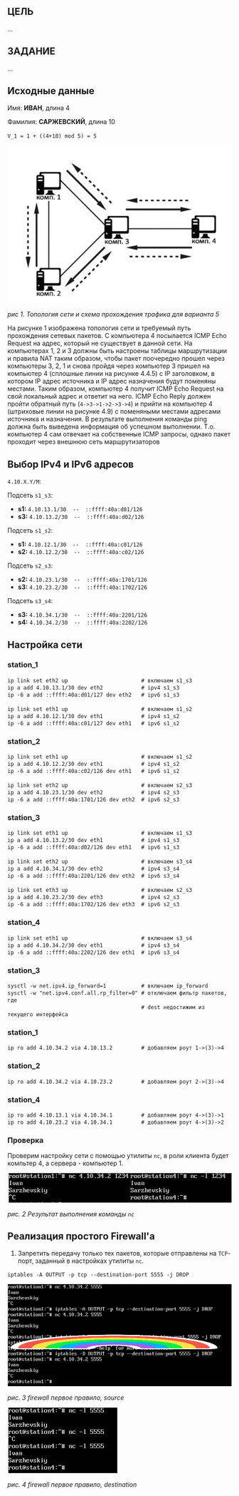 ## ЦЕЛЬ
...

## ЗАДАНИЕ
...

## Исходные данные
Имя: **ИВАН**, длина 4

Фамилия: **САРЖЕВСКИЙ**, длина 10

`V_1 = 1 + ((4+10) mod 5) = 5`

![alt text](images/varik.png)

_рис 1. Топология сети и схема прохождения трафика для варианта 5_

На рисунке 1 изображена топология сети и требуемый путь прохождения сетевых пакетов. С компьютера 4 посылается ICMP Echo Request на адрес, который не существует в данной сети. На компьютерах 1, 2 и 3 должны быть настроены таблицы маршрутизации и правила NAT таким образом, чтобы пакет поочередно прошел через компьютеры 3, 2, 1 и снова пройдя через компьютер 3 пришел на компьютер 4 (сплошные линии на рисунке 4.4.5) с IP заголовком, в котором IP адрес источника и IP адрес назначения будут поменяны местами. Таким образом, компьютер 4 получит ICMP Echo Request на свой локальный адрес и ответит на него. ICMP Echo Reply должен пройти обратный путь (`4->3->1->2->3->4`) и прийти на компьютер 4 (штриховые линии на рисунке 4.9) с поменяными местами адресами источника и назначения. В результате выполнения команды ping должна быть выведена информация об успешном выполнении. Т.о. компьютер 4 сам отвечает на собственные ICMP запросы, однако пакет проходит через внешнюю сеть маршрутизаторов

## Выбор IPv4 и IPv6 адресов

`4.10.X.Y/M`:

Подсеть `s1_s3`:
* **s1:** `4.10.13.1/30  --  ::ffff:40a:d01/126`
* **s3:** `4.10.13.2/30  --  ::ffff:40a:d02/126`

Подсеть `s1_s2`:
* **s1:** `4.10.12.1/30  --  ::ffff:40a:c01/126`
* **s2:** `4.10.12.2/30  --  ::ffff:40a:c02/126`

Подсеть `s2_s3`:
* **s2:** `4.10.23.1/30  --  ::ffff:40a:1701/126`
* **s3:** `4.10.23.2/30  --  ::ffff:40a:1702/126`

Подсеть `s3_s4`:
* **s3:** `4.10.34.1/30  --  ::ffff:40a:2201/126`
* **s4:** `4.10.34.2/30  --  ::ffff:40a:2202/126`

## Настройка сети

### station_1
```
ip link set eth2 up                       # включаем s1_s3
ip a add 4.10.13.1/30 dev eth2            # ipv4 s1_s3
ip -6 a add ::ffff:40a:d01/127 dev eth2   # ipv6 s1_s3

ip link set eth1 up                       # включаем s1_s2
ip a add 4.10.12.1/30 dev eth1            # ipv4 s1_s2
ip -6 a add ::ffff:40a:c01/127 dev eth1   # ipv6 s1_s2
```

### station_2
```
ip link set eth1 up                       # включаем s1_s2
ip a add 4.10.12.2/30 dev eth1            # ipv4 s1_s2
ip -6 a add ::ffff:40a:c02/126 dev eth1   # ipv6 s1_s2

ip link set eth2 up                       # включаем s2_s3
ip a add 4.10.23.1/30 dev eth2            # ipv4 s2_s3
ip -6 a add ::ffff:40a:1701/126 dev eth2  # ipv6 s2_s3
```

### station_3
```
ip link set eth1 up                       # включаем s1_s3
ip a add 4.10.13.2/30 dev eth1            # ipv4 s1_s3
ip -6 a add ::ffff:40a:d02/126 dev eth1   # ipv6 s1_s3

ip link set eth2 up                       # включаем s3_s4
ip a add 4.10.34.1/30 dev eth2            # ipv4 s3_s4
ip -6 a add ::ffff:40a:2201/126 dev eth2  # ipv6 s3_s4

ip link set eth3 up                       # включаем s2_s3
ip a add 4.10.23.2/30 dev eth3            # ipv4 s2_s3
ip -6 a add ::ffff:40a:1702/126 dev eth3  # ipv6 s2_s3
```

### station_4
```
ip link set eth1 up                       # включаем s3_s4
ip a add 4.10.34.2/30 dev eth1            # ipv4 s3_s4
ip -6 a add ::ffff:40a:2202/126 dev eth1  # ipv6 s3_s4
```

### station_3
```
sysctl -w net.ipv4.ip_forward=1           # включаем ip_forward
sysctl -w "net.ipv4.conf.all.rp_filter=0" # отключаем фильтр пакетов, где
                                          # dest недостижим из текущего интерфейса
```

### station_1
```
ip ro add 4.10.34.2 via 4.10.13.2         # добавляем роут 1->(3)->4
```

### station_2
```
ip ro add 4.10.34.2 via 4.10.23.2         # добавляем роут 2->(3)->4
```

### station_4
```
ip ro add 4.10.13.1 via 4.10.34.1         # добавляем роут 4->(3)->1
ip ro add 4.10.23.2 via 4.10.34.1         # добавляем роут 4->(3)->2
```

### Проверка

Проверим настройку сети с помощью утилиты `nc`, в роли клиента будет
компьтер 4, а сервера - компьютер 1.

![alt text](images/first_task.png)

_рис. 2 Результат выполнения команды `nc`_

## Реализация простого Firewall'а

1. Запретить передачу только тех пакетов, которые отправлены на `TCP`-порт,
заданный в настройках утилиты `nc`.

```
iptables -A OUTPUT -p tcp --destination-port 5555 -j DROP
```
![alt-text](images/firewall_1_src.png)

_рис. 3 firewall первое правило, source_

![alt-text](images/firewall_1_dst.png)

_рис. 4 firewall первое правило, destination_